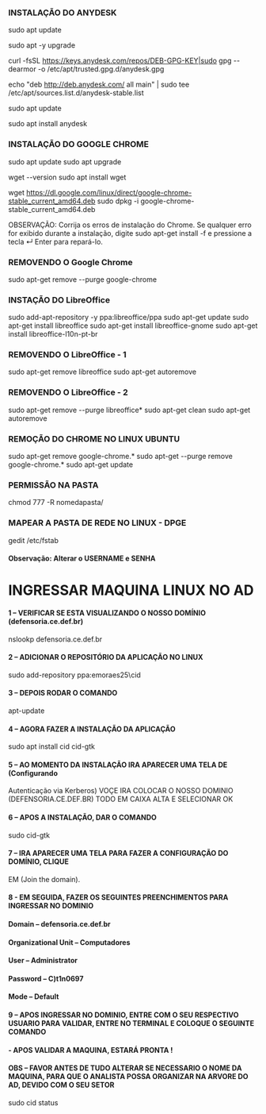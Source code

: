 ### INSTALAÇÃO DO ANYDESK

sudo apt update

sudo apt -y upgrade

curl -fsSL https://keys.anydesk.com/repos/DEB-GPG-KEY|sudo gpg --dearmor -o /etc/apt/trusted.gpg.d/anydesk.gpg

echo "deb http://deb.anydesk.com/ all main" | sudo tee /etc/apt/sources.list.d/anydesk-stable.list

sudo apt update

sudo apt install anydesk


### INSTALAÇÃO DO GOOGLE CHROME

sudo apt update
sudo apt upgrade

wget --version
sudo apt install wget

wget https://dl.google.com/linux/direct/google-chrome-stable_current_amd64.deb
sudo dpkg -i google-chrome-stable_current_amd64.deb

OBSERVAÇÃO: Corrija os erros de instalação do Chrome. Se qualquer erro for exibido durante a instalação, digite sudo apt-get install -f e pressione a tecla ↵ Enter para repará-lo.


### REMOVENDO O Google Chrome

sudo apt-get remove --purge google-chrome

### INSTAÇÃO DO LibreOffice

sudo add-apt-repository -y ppa:libreoffice/ppa
sudo apt-get update
sudo apt-get install libreoffice
sudo apt-get install libreoffice-gnome
sudo apt-get install libreoffice-l10n-pt-br

### REMOVENDO O LibreOffice - 1

sudo apt-get remove libreoffice
sudo apt-get autoremove

### REMOVENDO O LibreOffice - 2

sudo apt-get remove --purge libreoffice*
sudo apt-get clean
sudo apt-get autoremove

### REMOÇÃO DO CHROME NO LINUX UBUNTU

sudo apt-get remove google-chrome.*
sudo apt-get --purge remove google-chrome.*
sudo apt-get update

### PERMISSÃO NA PASTA

chmod 777 -R nomedapasta/

### MAPEAR A PASTA DE REDE NO LINUX - DPGE

gedit /etc/fstab
#### Observação: Alterar o USERNAME e SENHA

# INGRESSAR MAQUINA LINUX NO AD

#### 1 – VERIFICAR SE ESTA VISUALIZANDO O NOSSO DOMÍNIO (defensoria.ce.def.br)
nslookp defensoria.ce.def.br

#### 2 – ADICIONAR O REPOSITÓRIO DA APLICAÇÃO NO LINUX

sudo add-repository ppa:emoraes25\cid

#### 3 – DEPOIS RODAR O COMANDO 

apt-update

#### 4 – AGORA FAZER A INSTALAÇÃO DA APLICAÇÃO

sudo apt install cid cid-gtk

#### 5 – AO MOMENTO DA INSTALAÇÃO IRA APARECER UMA TELA DE (Configurando
Autenticação via Kerberos) VOÇE IRA COLOCAR O NOSSO DOMINIO
(DEFENSORIA.CE.DEF.BR) TODO EM CAIXA ALTA E SELECIONAR OK

#### 6 – APOS A INSTALAÇÃO, DAR O COMANDO 

sudo cid-gtk

#### 7 – IRA APARECER UMA TELA PARA FAZER A CONFIGURAÇÃO DO DOMÍNIO, CLIQUE
EM (Join the domain).

#### 8 - EM SEGUIDA, FAZER OS SEGUINTES PREENCHIMENTOS PARA INGRESSAR NO DOMINIO

#### Domain – defensoria.ce.def.br
#### Organizational Unit – Computadores
#### User – Administrator
#### Password – C)t1n0697
#### Mode – Default

#### 9 – APOS INGRESSAR NO DOMINIO, ENTRE COM O SEU RESPECTIVO USUARIO PARA VALIDAR, ENTRE NO TERMINAL E COLOQUE O SEGUINTE COMANDO 

#### - APOS VALIDAR A MAQUINA, ESTARÁ PRONTA !

#### OBS – FAVOR ANTES DE TUDO ALTERAR SE NECESSARIO O NOME DA MAQUINA, PARA QUE O ANALISTA POSSA ORGANIZAR NA ARVORE DO AD, DEVIDO COM O SEU SETOR
sudo cid status

###

